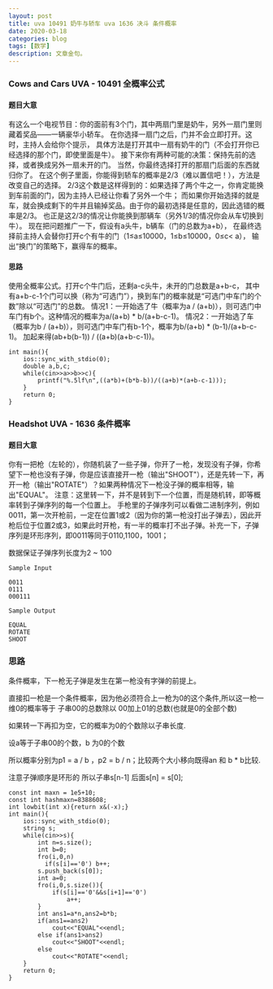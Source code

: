 ```yaml
---
layout: post
title: uva 10491 奶牛与轿车 uva 1636 决斗 条件概率
date: 2020-03-18
categories: blog
tags: [数学]
description: 文章金句。
---
```


### Cows and Cars UVA - 10491 全概率公式

#### 题目大意
有这么一个电视节目：你的面前有3个门，其中两扇门里是奶牛，另外一扇门里则藏着奖品——一辆豪华小轿车。
在你选择一扇门之后，门并不会立即打开。这时，主持人会给你个提示，
具体方法是打开其中一扇有奶牛的门（不会打开你已经选择的那个门，即使里面是牛）。
接下来你有两种可能的决策：保持先前的选择，或者换成另外一扇未开的门。
当然，你最终选择打开的那扇门后面的东西就归你了。
在这个例子里面，你能得到轿车的概率是2/3（难以置信吧！），方法是改变自己的选择。
2/3这个数是这样得到的：如果选择了两个牛之一，你肯定能换到车前面的门，因为主持人已经让你看了另外一个牛；
而如果你开始选择的就是车，就会换成剩下的牛并且输掉奖品。由于你的最初选择是任意的，因此选错的概率是2/3。
也正是这2/3的情况让你能换到那辆车（另外1/3的情况你会从车切换到牛）。
现在把问题推广一下，假设有a头牛，b辆车（门的总数为a+b），
在最终选择前主持人会替你打开c个有牛的门（1≤a≤10000，1≤b≤10000，0≤c< a），
输出“换门”的策略下，赢得车的概率。

#### 思路
使用全概率公式。打开c个牛门后，还剩a-c头牛，未开的门总数是a+b-c，
其中有a+b-c-1个门可以换（称为“可选门”），换到车门的概率就是“可选门中车门的个数”除以“可选门”的总数。
情况1：一开始选了牛（概率为a / (a+b)），则可选门中车门有b个。这种情况的概率为a/(a+b) * b/(a+b-c-1)。
情况2：一开始选了车（概率为b / (a+b)），则可选门中车门有b-1个，概率为b/(a+b) * (b-1)/(a+b-c-1)。
加起来得(ab+b(b-1)) / ((a+b)(a+b-c-1))。

```
int main(){
    ios::sync_with_stdio(0);
    double a,b,c;
    while(cin>>a>>b>>c){
        printf("%.5lf\n",((a*b)+(b*b-b))/((a+b)*(a+b-c-1)));
    }
    return 0;
}
```

### Headshot UVA - 1636 条件概率
#### 题目大意
你有一把枪（左轮的），你随机装了一些子弹，你开了一枪，发现没有子弹，你希望下一枪也没有子弹，你是应该直接开一枪（输出"SHOOT"），还是先转一下，再开一枪（输出"ROTATE"）？如果两种情况下一枪没子弹的概率相等，输出"EQUAL"。 注意：这里转一下，并不是转到下一个位置，而是随机转，即等概率转到子弹序列的每一个位置上。 手枪里的子弹序列可以看做二进制序列，例如0011，第一次开枪前，一定在位置1或2（因为你的第一枪没打出子弹去），因此开枪后位于位置2或3，如果此时开枪，有一半的概率打不出子弹。补充一下，子弹序列是环形序列，即0011等同于0110,1100，1001；

数据保证子弹序列长度为2 ~ 100

```
Sample Input

0011
0111
000111

Sample Output

EQUAL
ROTATE
SHOOT
```

### 思路
条件概率，下一枪无子弹是发生在第一枪没有字弹的前提上。

直接扣一枪是一个条件概率，因为他必须符合上一枪为0的这个条件,所以这一枪一维0的概率等于 子串00的总数除以 00加上01的总数(也就是0的全部个数)

如果转一下再扣为空，它的概率为0的个数除以子串长度.

设a等于子串00的个数，b 为0的个数

所以概率分别为p1 = a / b ，p2 = b / n；比较两个大小移向既得an 和 b * b比较.

注意子弹顺序是环形的 所以子串s[n-1] 后面s[n] = s[0];

```
const int maxn = 1e5+10;
const int hashmaxn=8388608;
int lowbit(int x){return x&(-x);}
int main(){
    ios::sync_with_stdio(0);
    string s;
    while(cin>>s){
        int n=s.size();
        int b=0;
        fro(i,0,n)
          if(s[i]=='0') b++;
        s.push_back(s[0]);
        int a=0;
        fro(i,0,s.size()){
            if(s[i]=='0'&&s[i+1]=='0')
                a++;
        }
        int ans1=a*n,ans2=b*b;
        if(ans1==ans2)
            cout<<"EQUAL"<<endl;
        else if(ans1>ans2)
            cout<<"SHOOT"<<endl;
        else
            cout<<"ROTATE"<<endl;
    }
    return 0;
}
```




